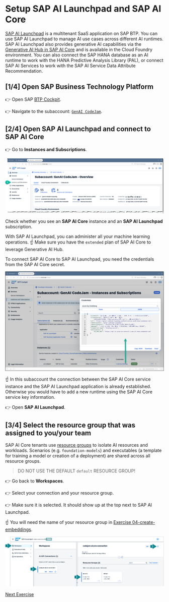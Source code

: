 # Setup SAP AI Launchpad and SAP AI Core
[SAP AI Launchpad](https://help.sap.com/docs/ai-launchpad) is a multitenant SaaS application on SAP BTP. You can use SAP AI Launchpad to manage AI use cases across different AI runtimes. SAP AI Launchpad also provides generative AI capabilities via the [Generative AI Hub in SAP AI Core](https://help.sap.com/docs/sap-ai-core/sap-ai-core-service-guide/generative-ai-hub-in-sap-ai-core-7db524ee75e74bf8b50c167951fe34a5) and is available in the Cloud Foundry environment. You can also connect the SAP HANA database as an AI runtime to work with the HANA Predictive Analysis Library (PAL), or connect SAP AI Services to work with the SAP AI Service Data Attribute Recommendation.

## [1/4] Open SAP Business Technology Platform
👉 Open SAP [BTP Cockpit](https://emea.cockpit.btp.cloud.sap/cockpit).

👉 Navigate to the subaccount: [`GenAI CodeJam`](https://emea.cockpit.btp.cloud.sap/cockpit#/globalaccount/275320f9-4c26-4622-8728-b6f5196075f5/subaccount/a5a420d8-58c6-4820-ab11-90c7145da589/subaccountoverview).

## [2/4] Open SAP AI Launchpad and connect to SAP AI Core
👉 Go to **Instances and Subscriptions**.

![BTP Cockpit](images/btp-subaccount.png)

Check whether you see an **SAP AI Core** instance and an **SAP AI Launchpad** subscription.

With SAP AI Launchpad, you can administer all your machine learning operations. ☝️ Make sure you have the `extended` plan of SAP AI Core to leverage Generative AI Hub.

To connect SAP AI Core to SAP AI Launchpad, you need the credentials from the SAP AI Core secret.

![SAP AI Core service key](images/service-binding.png)

☝️ In this subaccount the connection between the SAP AI Core service instance and the SAP AI Launchpad application is already established. Otherwise you would have to add a new runtime using the SAP AI Core service key information.

👉 Open **SAP AI Launchpad**.

## [3/4] Select the resource group that was assigned to you/your team
SAP AI Core tenants use [resource groups](https://help.sap.com/docs/sap-ai-core/sap-ai-core-service-guide/resource-groups) to isolate AI resources and workloads. Scenarios (e.g. `foundation-models`) and executables (a template for training a model or creation of a deployment) are shared across all resource groups.

>DO NOT USE THE DEFAULT `default` RESOURCE GROUP!

👉 Go back to **Workspaces**.

👉 Select your connection and your resource group.

👉 Make sure it is selected. It should show up at the top next to SAP AI Launchpad.

☝️ You will need the name of your resource group in [Exercise 04-create-embeddings](04-create-embeddings.ipynb).


![SAP AI Launchpad - Recourse Group 2/2](images/resource_group_2.png)

[Next Exercise](01-explore-genai-hub.md)